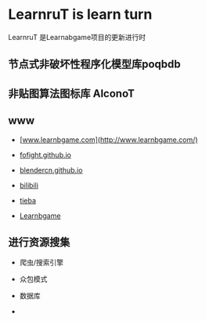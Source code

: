 # LearnruT is learn turn

LearnruT 是Learnabgame项目的更新进行时

## 节点式非破坏性程序化模型库poqbdb

## 非贴图算法图标库 AlconoT





## www
*	[www.learnbgame.com](http://www.learnbgame.com/)

*	[fofight.github.io](https://fofight.github.io/)

*	[blendercn.github.io](https://blendercn.github.io/)

*	[bilibili](https://space.bilibili.com/267499384)

*	[tieba](https://tieba.baidu.com/f?kw=learnbgame&fr=index)

*	[Learnbgame](https://github.com/BlenderCN/Learnbgame)

## 进行资源搜集

*	爬虫/搜索引擎

*	众包模式

*	数据库

*	
